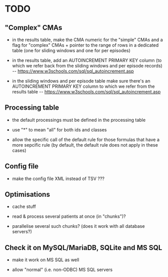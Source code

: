 # TODO


## "Complex" CMAs

  - in the results table, make the CMA numeric for the "simple" CMAs  and a flag for "complex" CMAs + pointer to the range of rows in a dedicated table (one for sliding windows and one for per episodes)
  
  - in the results table, add an AUTOINCREMENT PRIMARY KEY column (to which we refer back from the sliding windows and per episode records) --  https://www.w3schools.com/sql/sql_autoincrement.asp
  
  - in the sliding windows and per episode table make sure there's an AUTOINCREMENT PRIMARY KEY column to which we refer from the results table --  https://www.w3schools.com/sql/sql_autoincrement.asp


## Processing table

  - the default processings must be defined in the processing table
  
  - use "*" to mean "all" for both ids and classes
  
  - allow the specific call of the default rule for those formulas that have a more sepcific rule (by default, the default rule does not apply in these cases)


## Config file

  - make the config file XML instead of TSV ???


## Optimisations

  - cache stuff
  
  - read & process several patients at once (in "chunks")?
  
  - parallelise several such chunks? (does it work with all database servers?)


## Check it on MySQL/MariaDB, SQLite and MS SQL

  - make it work on MS SQL as well

  - allow "normal" (i.e. non-ODBC) MS SQL servers
